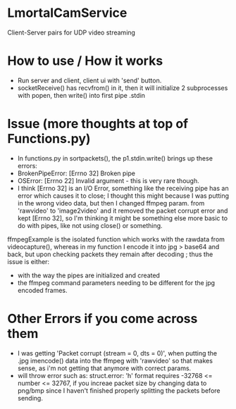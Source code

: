 # LmortalCamService
 Client-Server pairs for UDP video streaming

# How to use / How it works
- Run server and client, client ui with 'send' button.
- socketReceive() has recvfrom() in it, then it will initialize 2 subprocesses with popen, then write() into first pipe .stdin

# Issue (more thoughts at top of Functions.py)
- In functions.py in sortpackets(), the p1.stdin.write() brings up these errors:
- BrokenPipeError: [Errno 32] Broken pipe
- OSError: [Errno 22] Invalid argument - this is very rare though.
- I think [Errno 32] is an I/O Error, something like the receiving pipe has an error which causes it to close;
I thought this might because I was putting in the wrong video data, but then I changed ffmpeg param. from 'rawvideo' to 'image2video' and
it removed the packet corrupt error and kept [Errno 32], so I'm thinking it might be something else more basic to do with pipes, like not using close() or something.


ffmpegExample is the isolated function which works with the rawdata from videocapture(), whereas in my function
I encode it into jpg > base64 and back, but upon checking packets they remain after decoding
; thus the issue is either:
- with the way the pipes are initialized and created
- the ffmpeg command parameters needing to be different for the jpg encoded frames.


# Other Errors if you come across them
- I was getting 'Packet corrupt (stream = 0, dts = 0)', when putting the .jpg imencode() data into the ffmpeg with 'rawvideo'
so that makes sense, as i'm not getting that anymore with correct params.
- will throw error such as: struct.error: 'h' format requires -32768 <= number <= 32767, if you increae packet size by changing data to png/bmp since I haven't finished properly splitting the packets before sending.


